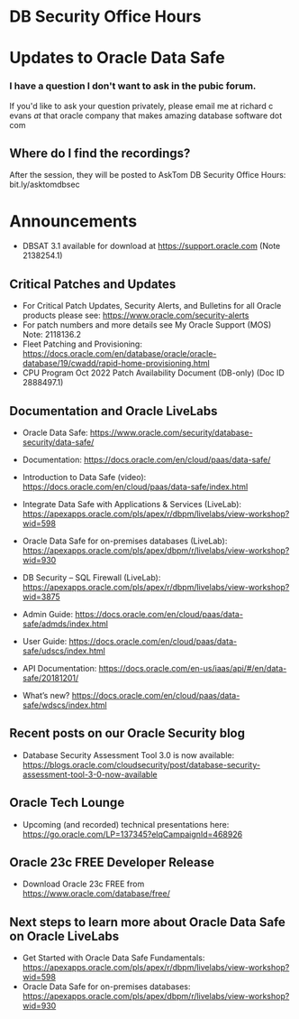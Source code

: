 # DB Security Office Hours
# Updates to Oracle Data Safe

### I have a question I don't want to ask in the pubic forum. 

If you'd like to ask your question privately, please email me at richard c evans _at_ that oracle company that makes amazing database software dot com 

## Where do I find the recordings? 

After the session, they will be posted to AskTom DB Security Office Hours: bit.ly/asktomdbsec

# Announcements

- DBSAT 3.1 available for download at https://support.oracle.com (Note 2138254.1)

## Critical Patches and Updates

- For Critical Patch Updates, Security Alerts, and Bulletins for all Oracle products please see: https://www.oracle.com/security-alerts
- For patch numbers and more details see My Oracle Support (MOS) Note: 2118136.2 
- Fleet Patching and Provisioning: https://docs.oracle.com/en/database/oracle/oracle-database/19/cwadd/rapid-home-provisioning.html
- CPU Program Oct 2022 Patch Availability Document (DB-only) (Doc ID 2888497.1)	

## Documentation and Oracle LiveLabs

- Oracle Data Safe: https://www.oracle.com/security/database-security/data-safe/
- Documentation: https://docs.oracle.com/en/cloud/paas/data-safe/

- Introduction to Data Safe (video): https://docs.oracle.com/en/cloud/paas/data-safe/index.html
- Integrate Data Safe with Applications & Services (LiveLab): https://apexapps.oracle.com/pls/apex/r/dbpm/livelabs/view-workshop?wid=598
- Oracle Data Safe for on-premises databases (LiveLab): https://apexapps.oracle.com/pls/apex/dbpm/r/livelabs/view-workshop?wid=930
- DB Security – SQL Firewall (LiveLab): https://apexapps.oracle.com/pls/apex/r/dbpm/livelabs/view-workshop?wid=3875
- Admin Guide: https://docs.oracle.com/en/cloud/paas/data-safe/admds/index.html
- User Guide: https://docs.oracle.com/en/cloud/paas/data-safe/udscs/index.html
- API Documentation: https://docs.oracle.com/en-us/iaas/api/#/en/data-safe/20181201/
- What’s new? https://docs.oracle.com/en/cloud/paas/data-safe/wdscs/index.html
    
## Recent posts on our Oracle Security blog

- Database Security Assessment Tool 3.0 is now available: https://blogs.oracle.com/cloudsecurity/post/database-security-assessment-tool-3-0-now-available

## Oracle Tech Lounge 

- Upcoming (and recorded) technical presentations here: https://go.oracle.com/LP=137345?elqCampaignId=468926

## Oracle 23c FREE Developer Release

- Download Oracle 23c FREE from https://www.oracle.com/database/free/

## Next steps to learn more about Oracle Data Safe on Oracle LiveLabs

- Get Started with Oracle Data Safe Fundamentals: https://apexapps.oracle.com/pls/apex/r/dbpm/livelabs/view-workshop?wid=598
- Oracle Data Safe for on-premises databases: https://apexapps.oracle.com/pls/apex/dbpm/r/livelabs/view-workshop?wid=930
